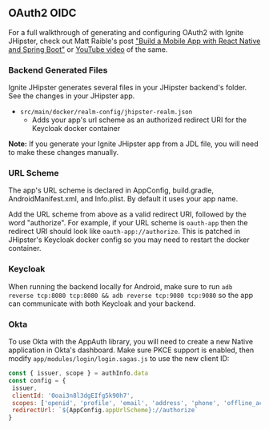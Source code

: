 ## OAuth2 OIDC

For a full walkthrough of generating and configuring OAuth2 with Ignite JHipster, check out Matt Raible's post ["Build a Mobile App with React Native and Spring Boot"](https://developer.okta.com/blog/2018/10/10/react-native-spring-boot-mobile-app) or [YouTube video](https://www.youtube.com/watch?v=h7QcSe-LYZg) of the same.

### Backend Generated Files

Ignite JHipster generates several files in your JHipster backend's folder. See the changes in your JHipster app.

-   `src/main/docker/realm-config/jhipster-realm.json`
    -   Adds your app's url scheme as an authorized redirect URI for the Keycloak docker container

**Note:** If you generate your Ignite JHipster app from a JDL file, you will need to make these changes manually.

### URL Scheme

The app's URL scheme is declared in AppConfig, build.gradle, AndroidManifest.xml, and Info.plist. By default it uses your app name.

Add the URL scheme from above as a valid redirect URI, followed by the word "authorize". For example, if your URL scheme is `oauth-app` then the redirect URI
should look like `oauth-app://authorize`. This is patched in JHipster's Keycloak docker config so you may need to restart the docker container.

### Keycloak

When running the backend locally for Android, make sure to run `adb reverse tcp:8080 tcp:8080 && adb reverse tcp:9080 tcp:9080` so the app can communicate with both Keycloak and your backend.

### Okta

To use Okta with the AppAuth library, you will need to create a new Native application in Okta's dashboard. Make sure PKCE support is enabled, then modify `app/modules/login/login.sagas.js` to use the new client ID:

```js
const { issuer, scope } = authInfo.data
const config = {
 issuer,
 clientId: '0oai3n8l3dgEIfg5k90h7',
 scopes: ['openid', 'profile', 'email', 'address', 'phone', 'offline_access']
 redirectUrl: `${AppConfig.appUrlScheme}://authorize`
}
```
